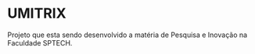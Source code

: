 # UMITRIX
Projeto que esta sendo desenvolvido a matéria de Pesquisa e Inovação na Faculdade SPTECH.
